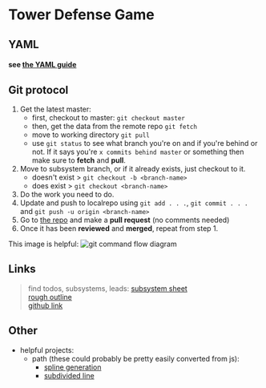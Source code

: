 # Tower Defense Game
## YAML
#### see [the YAML guide](yaml_reference.md)
## Git protocol
1. Get the latest master:
    * first, checkout to master: `git checkout master`
    * then, get the data from the remote repo `git fetch`
    * move to working directory `git pull`
    * use `git status` to see what branch you're on and if you're behind or not. If it says you're `x commits behind master` or something then make sure to **fetch** and **pull**.
2. Move to subsystem branch, or if it already exists, just checkout to it.
    * doesn't exist > `git checkout -b <branch-name>`
    * does exist > `git checkout <branch-name>`
3. Do the work you need to do.
4. Update and push to localrepo using `git add . . .`, `git commit . . .` and `git push -u origin <branch-name>`
5. Go to <a href="https://github.com/veggiebob/tower-defense-pygame">the repo</a> and make a **pull request** (no comments needed)
6. Once it has been **reviewed** and **merged**, repeat from step 1.

This image is helpful:
![git command flow diagram](https://d1jnx9ba8s6j9r.cloudfront.net/blog/wp-content/uploads/2016/11/Git-Architechture-Git-Tutorial-Edureka-2-768x720.png)

## Links
> find todos, subsystems, leads: <a href="https://docs.google.com/spreadsheets/d/1rseG0xnOPBIf_O8NDjFT2qBSwP6-5G6BxBxhWZ3Hecs/edit?usp=sharing">subsystem sheet</a>  
> <a href="https://docs.google.com/document/d/1AFCMBRD75YpZa4AAXGGq73lxEBG0xS42JzzpD-Aply0/edit?usp=sharing">rough outline</a>  
> <a href="https://github.com/veggiebob/tower-defense-pygame">github link</a>

## Other
* helpful projects:
  * path (these could probably be pretty easily converted from js):
    * <a href="https://www.khanacademy.org/computer-programming/spline-interactive/5417132445892608">spline generation</a>
    * <a href="https://www.khanacademy.org/computer-programming/working-subdivision/6372348936224768"> subdivided line</a>
